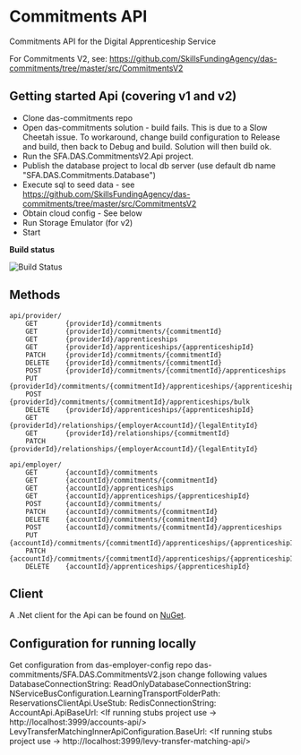 # Commitments API #

Commitments API for the Digital Apprenticeship Service

For Commitments V2, see: https://github.com/SkillsFundingAgency/das-commitments/tree/master/src/CommitmentsV2


## Getting started Api (covering v1 and v2) ##
* Clone das-commitments repo
* Open das-commitments solution - build fails. This is due to a Slow Cheetah issue. To workaround, change build configuration to Release and build, then back to Debug and build. Solution will then build ok.
* Run the SFA.DAS.CommitmentsV2.Api project.
* Publish the database project to local db server (use default db name "SFA.DAS.Commitments.Database")
* Execute sql to seed data - see https://github.com/SkillsFundingAgency/das-commitments/tree/master/src/CommitmentsV2 
* Obtain cloud config - See below
* Run Storage Emulator (for v2)
* Start


**Build status**

![Build Status](https://sfa-gov-uk.visualstudio.com/_apis/public/build/definitions/c39e0c0b-7aff-4606-b160-3566f3bbce23/134/badge)


## Methods ##

    api/provider/
        GET       {providerId}/commitments
        GET       {providerId}/commitments/{commitmentId}
        GET       {providerId}/apprenticeships
        GET       {providerId}/apprenticeships/{apprenticeshipId}
        PATCH     {providerId}/commitments/{commitmentId}
        DELETE    {providerId}/commitments/{commitmentId}
        POST      {providerId}/commitments/{commitmentId}/apprenticeships
        PUT       {providerId}/commitments/{commitmentId}/apprenticeships/{apprenticeshipId}
        POST      {providerId}/commitments/{commitmentId}/apprenticeships/bulk
        DELETE    {providerId}/apprenticeships/{apprenticeshipId}
        GET       {providerId}/relationships/{employerAccountId}/{legalEntityId}
        GET       {providerId}/relationships/{commitmentId}
        PATCH     {providerId}/relationships/{employerAccountId}/{legalEntityId}

    api/employer/
        GET       {accountId}/commitments
        GET       {accountId}/commitments/{commitmentId}
        GET       {accountId}/apprenticeships
        GET       {accountId}/apprenticeships/{apprenticeshipId}
        POST      {accountId}/commitments/
        PATCH     {accountId}/commitments/{commitmentId}
        DELETE    {accountId}/commitments/{commitmentId}
        POST      {accountId}/commitments/{commitmentId}/apprenticeships
        PUT       {accountId}/commitments/{commitmentId}/apprenticeships/{apprenticeshipId}
        PATCH     {accountId}/commitments/{commitmentId}/apprenticeships/{apprenticeshipId}
        DELETE    {accountId}/apprenticeships/{apprenticeshipId}

## Client ##

A .Net client for the Api can be found on [NuGet](https://www.nuget.org/packages/SFA.DAS.Tasks.Api.Client/).


## Configuration for running locally
Get configuration from das-employer-config repo das-commitments/SFA.DAS.CommitmentsV2.json
change following values
    DatabaseConnectionString: <Your Database>
    ReadOnlyDatabaseConnectionString: <Your Database>
	NServiceBusConfiguration.LearningTransportFolderPath: <Set this to the path you want events to publish to locally or leave blank to publish in solution folder>
    ReservationsClientApi.UseStub: <true>
	RedisConnectionString: <localhost>
	AccountApi.ApiBaseUrl: <If running stubs project use -> http://localhost:3999/accounts-api/>
    LevyTransferMatchingInnerApiConfiguration.BaseUrl: <If running stubs project use -> http://localhost:3999/levy-transfer-matching-api/>